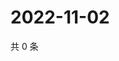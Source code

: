 # 2022-11-02

共 0 条

<!-- BEGIN WEIBO -->
<!-- 最后更新时间 Wed Nov 02 2022 11:12:15 GMT+0800 (China Standard Time) -->

<!-- END WEIBO -->
